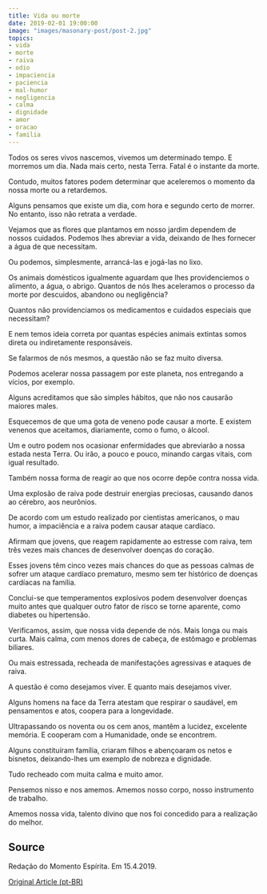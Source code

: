 ```yaml
---
title: Vida ou morte
date: 2019-02-01 19:00:00
image: "images/masonary-post/post-2.jpg"
topics: 
- vida
- morte
- raiva
- odio
- impaciencia
- paciencia
- mal-humor
- negligencia
- calma
- dignidade
- amor
- oracao
- familia
---
```


Todos os seres vivos nascemos, vivemos um determinado tempo. E morremos um dia.
Nada mais certo, nesta Terra. Fatal é o instante da morte.

Contudo, muitos fatores podem determinar que aceleremos o momento da nossa
morte ou a retardemos.

Alguns pensamos que existe um dia, com hora e segundo certo de morrer. No
entanto, isso não retrata a verdade.

Vejamos que as flores que plantamos em nosso jardim dependem de nossos
cuidados. Podemos lhes abreviar a vida, deixando de lhes fornecer a água de que
necessitam.

Ou podemos, simplesmente, arrancá-las e jogá-las no lixo.

Os animais domésticos igualmente aguardam que lhes providenciemos o alimento, a
água, o abrigo. Quantos de nós lhes aceleramos o processo da morte por
descuidos, abandono ou negligência?

Quantos não providenciamos os medicamentos e cuidados especiais que necessitam?

E nem temos ideia correta por quantas espécies animais extintas somos direta ou
indiretamente responsáveis.

Se falarmos de nós mesmos, a questão não se faz muito diversa.

Podemos acelerar nossa passagem por este planeta, nos entregando a vícios, por
exemplo.

Alguns acreditamos que são simples hábitos, que não nos causarão maiores males.

Esquecemos de que uma gota de veneno pode causar a morte. E existem venenos que
aceitamos, diariamente, como o fumo, o álcool.

Um e outro podem nos ocasionar enfermidades que abreviarão a nossa estada nesta
Terra. Ou irão, a pouco e pouco, minando cargas vitais, com igual resultado.

Também nossa forma de reagir ao que nos ocorre depõe contra nossa vida.

Uma explosão de raiva pode destruir energias preciosas, causando danos ao
cérebro, aos neurônios.

De acordo com um estudo realizado por cientistas americanos, o mau humor, a
impaciência e a raiva podem causar ataque cardíaco.

Afirmam que jovens, que reagem rapidamente ao estresse com raiva, tem três
vezes mais chances de desenvolver doenças do coração.

Esses jovens têm cinco vezes mais chances do que as pessoas calmas de sofrer um
ataque cardíaco prematuro, mesmo sem ter histórico de doenças cardíacas na
família.

Conclui-se que temperamentos explosivos podem desenvolver doenças muito antes
que qualquer outro fator de risco se torne aparente, como diabetes ou
hipertensão.

Verificamos, assim, que nossa vida depende de nós. Mais longa ou mais curta.
Mais calma, com menos dores de cabeça, de estômago e problemas biliares.

Ou mais estressada, recheada de manifestações agressivas e ataques de raiva.

A questão é como desejamos viver. E quanto mais desejamos viver.

Alguns homens na face da Terra atestam que respirar o saudável, em pensamentos
e atos, coopera para a longevidade.

Ultrapassando os noventa ou os cem anos, mantêm a lucidez, excelente memória. E
cooperam com a Humanidade, onde se encontrem.

Alguns constituíram família, criaram filhos e abençoaram os netos e bisnetos,
deixando-lhes um exemplo de nobreza e dignidade.

Tudo recheado com muita calma e muito amor.

Pensemos nisso e nos amemos. Amemos nosso corpo, nosso instrumento de trabalho.

Amemos nossa vida, talento divino que nos foi concedido para a realização do
melhor.

## Source
Redação do Momento Espírita.
Em 15.4.2019.

[Original Article (pt-BR)](http://www.momento.com.br/pt/ler_texto.php?id=5716)
